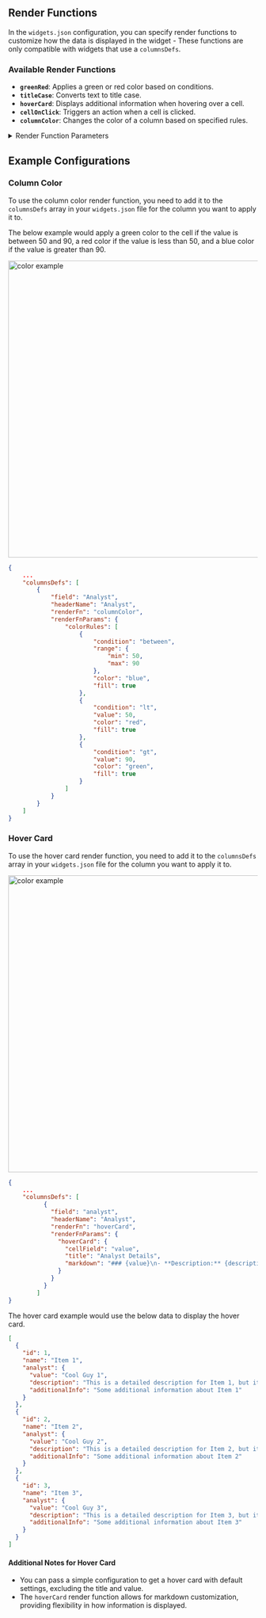 ## Render Functions

In the `widgets.json` configuration, you can specify render functions to customize how the data is displayed in the widget - These functions are only compatible with widgets that use a `columnsDefs`.

### Available Render Functions

- **`greenRed`**: Applies a green or red color based on conditions.
- **`titleCase`**: Converts text to title case.
- **`hoverCard`**: Displays additional information when hovering over a cell.
- **`cellOnClick`**: Triggers an action when a cell is clicked.
- **`columnColor`**: Changes the color of a column based on specified rules.

<details>
<summary mdxType="summary">Render Function Parameters</summary>

**actionType**  
_Type:_ `string`  
Specifies the action type for the render function.  
_Possible values:_ `"openUrl"`, `"openModal"`, `"openWidget"`, `"groupBy"`  
_Used with:_ `cellOnClick` render function

**hoverCardData**  
_Type:_ `array of strings`  
Specifies columns to show in the hover card.  
_Used with:_ `hoverCard` render function

**colorRules**  
_Type:_ `array of objects`  
An array of rules for conditional coloring.  
_Used with:_ `columnColor` render function

Each rule can include:

- **condition**  
  _Type:_ `string`  
  The condition for applying the color.  
  _Options:_ `"eq"`, `"ne"`, `"gt"`, `"lt"`, `"gte"`, `"lte"`, `"between"`

- **value**  
  _Type:_ `number`  
  The value for the condition.

- **range**  
  _Type:_ `object`  
  An object specifying `min` and `max` values for the condition.

- **color**  
  _Type:_ `string`  
  The color to apply, specified as a hex code or `"green"`, `"red"`, `"blue"`.

- **fill**  
  _Type:_ `boolean`  
  Indicates if the color should fill the cell.

</details>

## Example Configurations

### Column Color

To use the column color render function, you need to add it to the `columnsDefs` array in your `widgets.json` file for the column you want to apply it to.

The below example would apply a green color to the cell if the value is between 50 and 90, a red color if the value is less than 50, and a blue color if the value is greater than 90.

<div style={{display: 'flex', justifyContent: 'center'}}>
  <img className="pro-border-gradient" width="600" alt="color example" src="https://openbb-assets.s3.us-east-1.amazonaws.com/docs/pro/color.png" />
</div>

```json
{
    ...
    "columnsDefs": [
        {
            "field": "Analyst",
            "headerName": "Analyst",
            "renderFn": "columnColor",
            "renderFnParams": {
                "colorRules": [
                    {
                        "condition": "between",
                        "range": {
                            "min": 50,
                            "max": 90
                        },
                        "color": "blue",
                        "fill": true
                    },
                    {
                        "condition": "lt",
                        "value": 50,
                        "color": "red",
                        "fill": true
                    },
                    {
                        "condition": "gt",
                        "value": 90,
                        "color": "green",
                        "fill": true
                    }
                ]
            }
        }
    ]
}
```

### Hover Card

To use the hover card render function, you need to add it to the `columnsDefs` array in your `widgets.json` file for the column you want to apply it to.

<div style={{display: 'flex', justifyContent: 'center'}}>
  <img className="pro-border-gradient" width="600" alt="color example" src="https://openbb-assets.s3.us-east-1.amazonaws.com/docs/pro/hover+data.png" />
</div>

```json
{
    ...
    "columnsDefs": [
          {
            "field": "analyst",
            "headerName": "Analyst",
            "renderFn": "hoverCard",
            "renderFnParams": {
              "hoverCard": {
                "cellField": "value",
                "title": "Analyst Details",
                "markdown": "### {value}\n- **Description:** {description}\n- **Additional Info:** {additionalInfo}"
              }
            }
          }
        ]
}
```

The hover card example would use the below data to display the hover card.

```json
[
  {
    "id": 1,
    "name": "Item 1",
    "analyst": {
      "value": "Cool Guy 1",
      "description": "This is a detailed description for Item 1, but it's not as long as the others",
      "additionalInfo": "Some additional information about Item 1"
    }
  },
  {
    "id": 2,
    "name": "Item 2",
    "analyst": {
      "value": "Cool Guy 2",
      "description": "This is a detailed description for Item 2, but it's a bit longer than the first one",
      "additionalInfo": "Some additional information about Item 2"
    }
  },
  {
    "id": 3,
    "name": "Item 3",
    "analyst": {
      "value": "Cool Guy 3",
      "description": "This is a detailed description for Item 3, but it's the longest one yet and it's still going",
      "additionalInfo": "Some additional information about Item 3"
    }
  }
]
```

#### Additional Notes for Hover Card

- You can pass a simple configuration to get a hover card with default settings, excluding the title and value.
- The `hoverCard` render function allows for markdown customization, providing flexibility in how information is displayed.